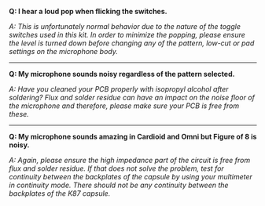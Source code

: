 **Q: I hear a loud pop when flicking the switches.**

*A: This is unfortunately normal behavior due to the nature of the toggle switches used in this kit. In order to minimize the popping, please ensure the level is turned down before changing any of the pattern, low-cut or pad settings on the microphone body.*

---

**Q: My microphone sounds noisy regardless of the pattern selected.**

*A: Have you cleaned your PCB properly with isopropyl alcohol after soldering? Flux and solder residue can have an impact on the noise floor of the microphone and therefore, please make sure your PCB is free from these.*

---

**Q: My microphone sounds amazing in Cardioid and Omni but Figure of 8 is noisy.**

*A: Again, please ensure the high impedance part of the circuit is free from flux and solder residue. If that does not solve the problem, test for continuity between the backplates of the capsule by using your multimeter in continuity mode. There should not be any continuity between the backplates of the K87 capsule.*
